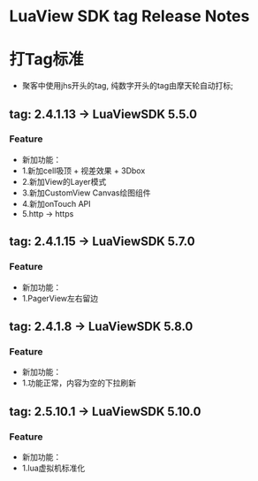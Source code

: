 # LuaView SDK tag Release Notes

# 打Tag标准
* 聚客中使用jhs开头的tag, 纯数字开头的tag由摩天轮自动打标;



## tag: 2.4.1.13 -> LuaViewSDK 5.5.0
### Feature
* 新加功能：
* 1.新加cell吸顶 + 视差效果 + 3Dbox
* 2.新加View的Layer模式
* 3.新加CustomView Canvas绘图组件
* 4.新加onTouch API
* 5.http -> https



## tag: 2.4.1.15 -> LuaViewSDK 5.7.0
### Feature
* 新加功能：
* 1.PagerView左右留边



## tag: 2.4.1.8 -> LuaViewSDK 5.8.0
### Feature
* 新加功能：
* 1.功能正常，内容为空的下拉刷新

## tag: 2.5.10.1 -> LuaViewSDK 5.10.0
### Feature
* 新加功能：
* 1.lua虚拟机标准化












